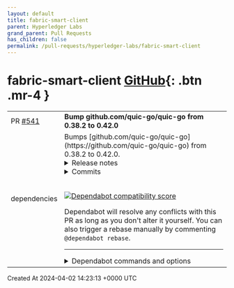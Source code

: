 ```yaml
---
layout: default
title: fabric-smart-client
parent: Hyperledger Labs
grand_parent: Pull Requests
has_children: false
permalink: /pull-requests/hyperledger-labs/fabric-smart-client
---
```


# fabric-smart-client <span class="fs-3 right-align">[GitHub](https://github.com/hyperledger-labs/fabric-smart-client){: .btn .mr-4 }</span>


<div>
    <table>
        <tr>
            <td>
                PR <a href="https://github.com/hyperledger-labs/fabric-smart-client/pull/541" class=".btn">#541</a>
            </td>
            <td>
                <b>
                    Bump github.com/quic-go/quic-go from 0.38.2 to 0.42.0
                </b>
            </td>
        </tr>
        <tr>
            <td>
                <span class="chip">dependencies</span>
            </td>
            <td>
                Bumps [github.com/quic-go/quic-go](https://github.com/quic-go/quic-go) from 0.38.2 to 0.42.0.
<details>
<summary>Release notes</summary>
<p><em>Sourced from <a href="https://github.com/quic-go/quic-go/releases">github.com/quic-go/quic-go's releases</a>.</em></p>
<blockquote>
<h2>v0.42.0</h2>
<h2>New Features</h2>
<ul>
<li>added a qlog tracer for events that happen before / outside of established connection: <a href="https://redirect.github.com/quic-go/quic-go/issues/4305">#4305</a></li>
</ul>
<h2>Notable Changes</h2>
<ul>
<li>added a <code>ClientHelloInfo.AddrVerified</code> field: <a href="https://redirect.github.com/quic-go/quic-go/issues/4360">#4360</a></li>
<li>move callback controlling address verification (<code>VerifySourceAddress</code>) to the <code>Transport</code>: <a href="https://redirect.github.com/quic-go/quic-go/issues/4253">#4253</a> and <a href="https://redirect.github.com/quic-go/quic-go/issues/4362">#4362</a></li>
<li>connections that are closed before being accepted are not removed from the server's accept queue: <a href="https://redirect.github.com/quic-go/quic-go/issues/4245">#4245</a></li>
<li>http3: added a <code>RoundTripOpt.CheckSettings</code> callback to check the server's SETTINGS: <a href="https://redirect.github.com/quic-go/quic-go/issues/4355">#4355</a></li>
<li>http3: send the HTTP/3 settings value for Extended CONNECT (RFC 9220): <a href="https://redirect.github.com/quic-go/quic-go/issues/4341">#4341</a></li>
<li>http3: don't modify the user's <code>quic.Config</code> to enable QUIC datagram support: <a href="https://redirect.github.com/quic-go/quic-go/issues/4340">#4340</a></li>
</ul>
<h2>Fixes</h2>
<ul>
<li>mitigate a memory exhaustion attack against QUIC's connection ID mechanism: <a href="https://redirect.github.com/quic-go/quic-go/issues/4369">#4369</a></li>
<li>don't delay acknowledgments for packets during the handshake: <a href="https://redirect.github.com/quic-go/quic-go/issues/4279">#4279</a></li>
<li>fix deadlock when closing both <code>Listener</code> and <code>Transport</code>: <a href="https://redirect.github.com/quic-go/quic-go/issues/4332">#4332</a></li>
<li>fix handling of IPv4-mapped IPv6 addresses: <a href="https://redirect.github.com/quic-go/quic-go/issues/4309">#4309</a></li>
<li>fix duplicate logging of the <code>key_discarded</code> event for Handshake packets: <a href="https://redirect.github.com/quic-go/quic-go/issues/4274">#4274</a></li>
<li>send CONNECTION_REFUSED when refusing connections: <a href="https://redirect.github.com/quic-go/quic-go/issues/4250">#4250</a></li>
<li>http3: tighten validation logic for the :protocol pseudo header: <a href="https://redirect.github.com/quic-go/quic-go/issues/4261">#4261</a></li>
</ul>
<h2>What's Changed</h2>
<ul>
<li>remove shutdown method on the Connection by <a href="https://github.com/marten-seemann"><code>@​marten-seemann</code></a> in <a href="https://redirect.github.com/quic-go/quic-go/pull/4249">quic-go/quic-go#4249</a></li>
<li>send the CONNECTION_REFUSED error when refusing a connection by <a href="https://github.com/marten-seemann"><code>@​marten-seemann</code></a> in <a href="https://redirect.github.com/quic-go/quic-go/pull/4250">quic-go/quic-go#4250</a></li>
<li>don't remove closed connections from the server's accept queue by <a href="https://github.com/marten-seemann"><code>@​marten-seemann</code></a> in <a href="https://redirect.github.com/quic-go/quic-go/pull/4245">quic-go/quic-go#4245</a></li>
<li>handshake: unexport Set{Read,Write}Key methods on the cryptoSetup by <a href="https://github.com/marten-seemann"><code>@​marten-seemann</code></a> in <a href="https://redirect.github.com/quic-go/quic-go/pull/4254">quic-go/quic-go#4254</a></li>
<li>handshake: fix documentation for updatableAEAD.SetWriteKey by <a href="https://github.com/putyWang"><code>@​putyWang</code></a> in <a href="https://redirect.github.com/quic-go/quic-go/pull/4256">quic-go/quic-go#4256</a></li>
<li>add Transport config options to limit the number of handshakes by <a href="https://github.com/marten-seemann"><code>@​marten-seemann</code></a> in <a href="https://redirect.github.com/quic-go/quic-go/pull/4248">quic-go/quic-go#4248</a></li>
<li>remove the RequireAddressValidation callback from the Config by <a href="https://github.com/marten-seemann"><code>@​marten-seemann</code></a> in <a href="https://redirect.github.com/quic-go/quic-go/pull/4253">quic-go/quic-go#4253</a></li>
<li>fix incorrect statement about connection ID lengths in the Transport by <a href="https://github.com/marten-seemann"><code>@​marten-seemann</code></a> in <a href="https://redirect.github.com/quic-go/quic-go/pull/4247">quic-go/quic-go#4247</a></li>
<li>remove unneeded nil check for new connections in the server by <a href="https://github.com/marten-seemann"><code>@​marten-seemann</code></a> in <a href="https://redirect.github.com/quic-go/quic-go/pull/4260">quic-go/quic-go#4260</a></li>
<li>ci: update to Go 1.22rc2 by <a href="https://github.com/marten-seemann"><code>@​marten-seemann</code></a> in <a href="https://redirect.github.com/quic-go/quic-go/pull/4267">quic-go/quic-go#4267</a></li>
<li>fix flaky handshake limiting test by <a href="https://github.com/marten-seemann"><code>@​marten-seemann</code></a> in <a href="https://redirect.github.com/quic-go/quic-go/pull/4270">quic-go/quic-go#4270</a></li>
<li>http3: only use :protocol pseudo-header for Extended CONNECT by <a href="https://github.com/taoso"><code>@​taoso</code></a> in <a href="https://redirect.github.com/quic-go/quic-go/pull/4261">quic-go/quic-go#4261</a></li>
<li>fix flaky accept queue test by <a href="https://github.com/marten-seemann"><code>@​marten-seemann</code></a> in <a href="https://redirect.github.com/quic-go/quic-go/pull/4280">quic-go/quic-go#4280</a></li>
<li>fix flaky handshake limiting test by <a href="https://github.com/marten-seemann"><code>@​marten-seemann</code></a> in <a href="https://redirect.github.com/quic-go/quic-go/pull/4281">quic-go/quic-go#4281</a></li>
<li>only log the discarding of Handshake keys once by <a href="https://github.com/marten-seemann"><code>@​marten-seemann</code></a> in <a href="https://redirect.github.com/quic-go/quic-go/pull/4274">quic-go/quic-go#4274</a></li>
<li>testutils: add a perspective function parameter to ComposeInitialPacket by <a href="https://github.com/marten-seemann"><code>@​marten-seemann</code></a> in <a href="https://redirect.github.com/quic-go/quic-go/pull/4276">quic-go/quic-go#4276</a></li>
<li>fix flaky outgoing streams map test by <a href="https://github.com/marten-seemann"><code>@​marten-seemann</code></a> in <a href="https://redirect.github.com/quic-go/quic-go/pull/4283">quic-go/quic-go#4283</a></li>
<li>wire: remove FrameParser interface, expose FrameParser struct by <a href="https://github.com/marten-seemann"><code>@​marten-seemann</code></a> in <a href="https://redirect.github.com/quic-go/quic-go/pull/4284">quic-go/quic-go#4284</a></li>
<li>ackhandler: remove unused RTTStats from the received packet handler by <a href="https://github.com/marten-seemann"><code>@​marten-seemann</code></a> in <a href="https://redirect.github.com/quic-go/quic-go/pull/4287">quic-go/quic-go#4287</a></li>
<li>testutils: make the package public by <a href="https://github.com/marten-seemann"><code>@​marten-seemann</code></a> in <a href="https://redirect.github.com/quic-go/quic-go/pull/4290">quic-go/quic-go#4290</a></li>
<li>ci: remove unused depguard check for qtls by <a href="https://github.com/marten-seemann"><code>@​marten-seemann</code></a> in <a href="https://redirect.github.com/quic-go/quic-go/pull/4291">quic-go/quic-go#4291</a></li>
<li>ci: make Codecov ignore testutils and testdata by <a href="https://github.com/marten-seemann"><code>@​marten-seemann</code></a> in <a href="https://redirect.github.com/quic-go/quic-go/pull/4292">quic-go/quic-go#4292</a></li>
<li>testutils: expose aliases for all frames by <a href="https://github.com/marten-seemann"><code>@​marten-seemann</code></a> in <a href="https://redirect.github.com/quic-go/quic-go/pull/4293">quic-go/quic-go#4293</a></li>
<li>ackhandler: don't delay ACKs for Initial and Handshake packets by <a href="https://github.com/marten-seemann"><code>@​marten-seemann</code></a> in <a href="https://redirect.github.com/quic-go/quic-go/pull/4288">quic-go/quic-go#4288</a></li>
<li>protocol: rename VersionNumber to Version by <a href="https://github.com/marten-seemann"><code>@​marten-seemann</code></a> in <a href="https://redirect.github.com/quic-go/quic-go/pull/4295">quic-go/quic-go#4295</a></li>
</ul>
<!-- raw HTML omitted -->
</blockquote>
<p>... (truncated)</p>
</details>
<details>
<summary>Commits</summary>
<ul>
<li><a href="https://github.com/quic-go/quic-go/commit/4a99b816ae3ab03ae5449d15aac45147c85ed47a"><code>4a99b81</code></a> close connection when an abnormally large number of frames are queued (<a href="https://redirect.github.com/quic-go/quic-go/issues/4369">#4369</a>)</li>
<li><a href="https://github.com/quic-go/quic-go/commit/9971fedd42e9cb853d05fa94809d84743ffa010f"><code>9971fed</code></a> use Transport.VerifySourceAddress to control the Retry Mechanism (<a href="https://redirect.github.com/quic-go/quic-go/issues/4362">#4362</a>)</li>
<li><a href="https://github.com/quic-go/quic-go/commit/497d3f58a556ea2aea596609e464e4f0b45b8031"><code>497d3f5</code></a> http3: add a RoundTripOpt to check the server's SETTINGS frame (<a href="https://redirect.github.com/quic-go/quic-go/issues/4355">#4355</a>)</li>
<li><a href="https://github.com/quic-go/quic-go/commit/ca787d6f0095a2e192792cf3a49f4f1ec06920f7"><code>ca787d6</code></a> add an AddrVerified field to the ClientHelloInfo (<a href="https://redirect.github.com/quic-go/quic-go/issues/4360">#4360</a>)</li>
<li><a href="https://github.com/quic-go/quic-go/commit/f1476390f2c161a66ec51a1b39b81f8e3e2407f6"><code>f147639</code></a> update gomock to v0.4.0 (<a href="https://redirect.github.com/quic-go/quic-go/issues/4361">#4361</a>)</li>
<li><a href="https://github.com/quic-go/quic-go/commit/06b421411d88a805723eb01321555a205e6ead9c"><code>06b4214</code></a> remove unused ReceiveStream.CloseRemote method (<a href="https://redirect.github.com/quic-go/quic-go/issues/4357">#4357</a>)</li>
<li><a href="https://github.com/quic-go/quic-go/commit/5fd5d7770dfcf7361337dccc57f6e56ea6a33c56"><code>5fd5d77</code></a> Merge pull request <a href="https://redirect.github.com/quic-go/quic-go/issues/4305">#4305</a> from quic-go/qlog-tracer</li>
<li><a href="https://github.com/quic-go/quic-go/commit/30e01b9524a4a9fbbb285d2280a31ac4c427d0bd"><code>30e01b9</code></a> use the transport tracer in integration tests</li>
<li><a href="https://github.com/quic-go/quic-go/commit/55c05aceed4bcc47219058f8d777076bb844815c"><code>55c05ac</code></a> qlog: log sent packets outside of a QUIC connection</li>
<li><a href="https://github.com/quic-go/quic-go/commit/aff90a6ffa3b09c73386f8980d67edc3f32679a3"><code>aff90a6</code></a> qlog: log sent Version Negotiation packets</li>
<li>Additional commits viewable in <a href="https://github.com/quic-go/quic-go/compare/v0.38.2...v0.42.0">compare view</a></li>
</ul>
</details>
<br />


[![Dependabot compatibility score](https://dependabot-badges.githubapp.com/badges/compatibility_score?dependency-name=github.com/quic-go/quic-go&package-manager=go_modules&previous-version=0.38.2&new-version=0.42.0)](https://docs.github.com/en/github/managing-security-vulnerabilities/about-dependabot-security-updates#about-compatibility-scores)

Dependabot will resolve any conflicts with this PR as long as you don't alter it yourself. You can also trigger a rebase manually by commenting `@dependabot rebase`.

[//]: # (dependabot-automerge-start)
[//]: # (dependabot-automerge-end)

---

<details>
<summary>Dependabot commands and options</summary>
<br />

You can trigger Dependabot actions by commenting on this PR:
- `@dependabot rebase` will rebase this PR
- `@dependabot recreate` will recreate this PR, overwriting any edits that have been made to it
- `@dependabot merge` will merge this PR after your CI passes on it
- `@dependabot squash and merge` will squash and merge this PR after your CI passes on it
- `@dependabot cancel merge` will cancel a previously requested merge and block automerging
- `@dependabot reopen` will reopen this PR if it is closed
- `@dependabot close` will close this PR and stop Dependabot recreating it. You can achieve the same result by closing it manually
- `@dependabot show <dependency name> ignore conditions` will show all of the ignore conditions of the specified dependency
- `@dependabot ignore this major version` will close this PR and stop Dependabot creating any more for this major version (unless you reopen the PR or upgrade to it yourself)
- `@dependabot ignore this minor version` will close this PR and stop Dependabot creating any more for this minor version (unless you reopen the PR or upgrade to it yourself)
- `@dependabot ignore this dependency` will close this PR and stop Dependabot creating any more for this dependency (unless you reopen the PR or upgrade to it yourself)
You can disable automated security fix PRs for this repo from the [Security Alerts page](https://github.com/hyperledger-labs/fabric-smart-client/network/alerts).

</details>
            </td>
        </tr>
    </table>
    <div class="right-align">
        Created At 2024-04-02 14:23:13 +0000 UTC
    </div>
</div>

